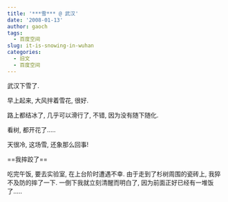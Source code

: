 ```yaml
---
title: '***雪*** @ 武汉'
date: '2008-01-13'
author: gaoch
tags:
  - 百度空间
slug: it-is-snowing-in-wuhan
categories:
  - 旧文
  - 百度空间
---
```


武汉下雪了.  
  
早上起来, 大风拌着雪花, 很好.  
  
路上都结冰了, 几乎可以滑行了, 不错, 因为没有随下随化.  
  
看树, 都开花了.....  
  
天很冷, 这场雪, 还象那么回事!  
  
==我摔跤了==

吃完午饭, 要去实验室, 在上台阶时遭遇不幸. 由于走到了杉树周围的瓷砖上,
我猝不及防的摔了一下. 一倒下我就立刻清醒而明白了,
因为前面正好已经有一堆饭了.....
